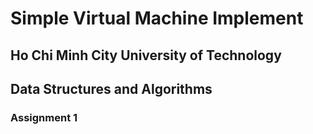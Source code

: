 # Simple Virtual Machine Implement

## Ho Chi Minh City University of Technology
## Data Structures and Algorithms
### Assignment 1
